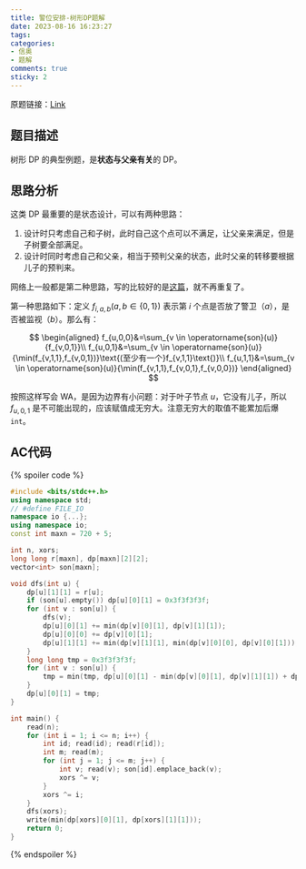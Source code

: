 ```yaml
---
title: 警位安排-树形DP题解
date: 2023-08-16 16:23:27
tags:
categories:
- 信奥
- 题解
comments: true
sticky: 2
---
```

原题链接：[Link](https://xoj.red/problem/5232)

<!-- more -->
## 题目描述

树形 DP 的典型例题，是**状态与父亲有关**的 DP。

## 思路分析

这类 DP 最重要的是状态设计，可以有两种思路：

1. 设计时只考虑自己和子树，此时自己这个点可以不满足，让父亲来满足，但是子树要全部满足。
2. 设计时同时考虑自己和父亲，相当于预判父亲的状态，此时父亲的转移要根据儿子的预判来。

网络上一般都是第二种思路，写的比较好的是[这篇](https://blog.csdn.net/dreaming__ldx/article/details/82470046)，就不再重复了。

第一种思路如下：定义 $f_{i,a,b}(a,b\in \{0,1\})$ 表示第 $i$ 个点是否放了警卫（$a$），是否被监视（$b$）。那么有：

$$
\begin{aligned}
    f_{u,0,0}&=\sum_{v \in \operatorname{son}(u)}{f_{v,0,1}}\\
    f_{u,0,1}&=\sum_{v \in \operatorname{son}(u)}{\min(f_{v,1,1},f_{v,0,1})}\text{(至少有一个}f_{v,1,1}\text{)}\\
    f_{u,1,1}&=\sum_{v \in \operatorname{son}(u)}{\min(f_{v,1,1},f_{v,0,1},f_{v,0,0})}
\end{aligned}
$$

按照这样写会 WA，是因为边界有小问题：对于叶子节点 $u$，它没有儿子，所以 $f_{u,0,1}$ 是不可能出现的，应该赋值成无穷大。注意无穷大的取值不能累加后爆 `int`。

## AC代码

{% spoiler code %}

```cpp
#include <bits/stdc++.h>
using namespace std;
// #define FILE_IO
namespace io {...};
using namespace io;
const int maxn = 720 + 5;

int n, xors;
long long r[maxn], dp[maxn][2][2];
vector<int> son[maxn];

void dfs(int u) {
	dp[u][1][1] = r[u];
    if (son[u].empty()) dp[u][0][1] = 0x3f3f3f3f;
	for (int v : son[u]) {
		dfs(v);
		dp[u][0][1] += min(dp[v][0][1], dp[v][1][1]);
        dp[u][0][0] += dp[v][0][1];
		dp[u][1][1] += min(dp[v][1][1], min(dp[v][0][0], dp[v][0][1]));
	}
    long long tmp = 0x3f3f3f3f;
    for (int v : son[u]) {
        tmp = min(tmp, dp[u][0][1] - min(dp[v][0][1], dp[v][1][1]) + dp[v][1][1]);
    }
    dp[u][0][1] = tmp;
}

int main() {
	read(n);
	for (int i = 1; i <= n; i++) {
		int id; read(id); read(r[id]);
        int m; read(m);
        for (int j = 1; j <= m; j++) {
            int v; read(v); son[id].emplace_back(v);
            xors ^= v;
        }
		xors ^= i;
	}
	dfs(xors);
	write(min(dp[xors][0][1], dp[xors][1][1]));
	return 0;
}

```

{% endspoiler %}

